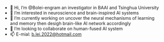 - 👋 Hi, I’m @Bolei-engram an investigator in BAAI and Tsinghua University
- 👀 I’m interested in neuroscience and brain-inspired AI systems
- 🌱 I’m currently working on uncover the neural mechanisms of learning and memory then desigh brain-like AI network accordingly
- 💞️ I’m looking to collaborate on human-fused AI system
- 📫 E-mial: b.lei.2022@hotmail.com

<!---
Bolei-engram/Bolei-engram is a ✨ special ✨ repository because its `README.md` (this file) appears on your GitHub profile.
You can click the Preview link to take a look at your changes.
--->
